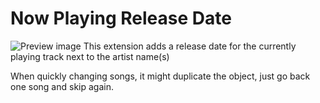 # Now Playing Release Date

![Preview image](https://github.com/Plueres/Spicetify-Modifications/blob/main/Extensions/now-playing-release-date/preview-small.jpg)
This extension adds a release date for the currently playing track next to the artist name(s)

When quickly changing songs, it might duplicate the object, just go back one song and skip again.
